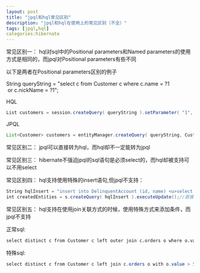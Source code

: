 ```yaml
---
layout: post
title: "jpql和hql常见区别"
description: "jpql和hql在使用上的常见区别（不全）"
tags: [jpql,hql]
categories:hibernate
---
```


常见区别一：
hql对sql中的Positional parameters和Named parameters的使用方式是相同的，而jpql对Positional parameters有些不同

以下是两者在Positional parameters区别的例子

String queryString = "select c from Customer c where c.name = ?1  or c.nickName = ?1";

HQL
```java
List customers = session.createQuery( queryString ).setParameter( "1", theNameOfInterest ).list();//注意1带有双引号("")

```
JPQL
```java
List<Customer> customers = entityManager.createQuery( queryString, Customer.class ).setParameter( 1, theNameOfInterest ).getResultList(); //1不带有""
```

常见区别二：
jpql可以直接转为hql，而hql却不一定能转为jpql

常见区别三：
hibernate不强迫jpql的sql语句是必须select的，而hql却被支持可以不用select

常见区别四：
hql支持使用特殊的insert语句,但jpql不支持：

```java
String hqlInsert = "insert into DelinquentAccount (id, name) <u>select c.id, c.name from Customer c where ...</u>";
int createdEntities = s.createQuery( hqlInsert ).executeUpdate();//直接可以根据查询出来的id和name 放入到DelinquentAccount (id, name)
```

常见区别五：
hql支持在使用join关联方式的时候，使用特殊方式来添加条件，而jpql不支持

正常sql:
```html
select distinct c from Customer c left outer join c.orders o where o.value > 5000.00
```

特殊sql:
```java
select distinct c from Customer c left join c.orders o with o.value > 5000.00
```


